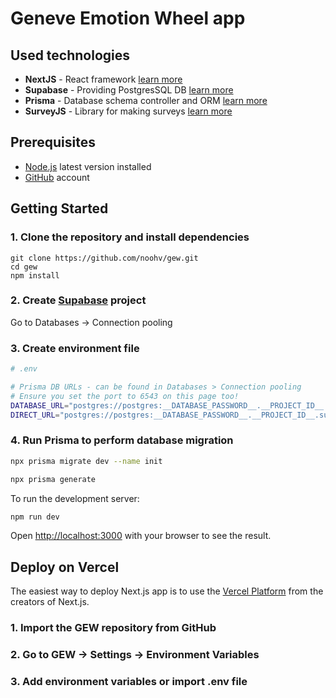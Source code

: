 # Geneve Emotion Wheel app

## Used technologies

- **NextJS** - React framework [learn more](https://nextjs.org/)
- **Supabase** - Providing PostgresSQL DB [learn more](https://supabase.com/)
- **Prisma** - Database schema controller and ORM [learn more](https://prisma.io/)
- **SurveyJS** - Library for making surveys [learn more](https://surveyjs.io/)

## Prerequisites

- [Node.js](https://nodejs.org) latest version installed
- [GitHub](https://github.com/) account

## Getting Started

### 1. Clone the repository and install dependencies

```
git clone https://github.com/noohv/gew.git
cd gew
npm install
```

### 2. Create [Supabase](https://supabase.com/) project

Go to Databases -> Connection pooling

### 3. Create environment file

```bash
# .env

# Prisma DB URLs - can be found in Databases > Connection pooling
# Ensure you set the port to 6543 on this page too!
DATABASE_URL="postgres://postgres:__DATABASE_PASSWORD__.__PROJECT_ID__.supabase.co:6543/postgres?pgbouncer=true&connection_limit=1"
DIRECT_URL="postgres://postgres:__DATABASE_PASSWORD__.__PROJECT_ID__.supabase.co:5432/postgres"
```

### 4. Run Prisma to perform database migration

```bash
npx prisma migrate dev --name init
```

```bash
npx prisma generate
```

To run the development server:

```bash
npm run dev
```

Open [http://localhost:3000](http://localhost:3000) with your browser to see the result.

## Deploy on Vercel

The easiest way to deploy Next.js app is to use the [Vercel Platform](https://vercel.com/new?utm_medium=default-template&filter=next.js&utm_source=create-next-app&utm_campaign=create-next-app-readme) from the creators of Next.js.

### 1. Import the GEW repository from GitHub

### 2. Go to GEW -> Settings -> Environment Variables

### 3. Add environment variables or import .env file
